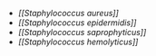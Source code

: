 - *[[Staphylococcus aureus]]*
- *[[Staphylococcus epidermidis]]*
- *[[Staphylococcus saprophyticus]]*
- *[[Staphylococcus hemolyticus]]*